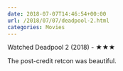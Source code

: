 ```yaml
---
date: 2018-07-07T14:46:54+00:00
url: /2018/07/07/deadpool-2.html
categories: Movies
---
```

Watched Deadpool 2 (2018) - ★★★

The post-credit retcon was beautiful.


